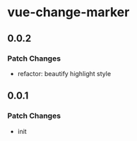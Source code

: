# vue-change-marker

## 0.0.2

### Patch Changes

- refactor: beautify highlight style

## 0.0.1

### Patch Changes

- init
